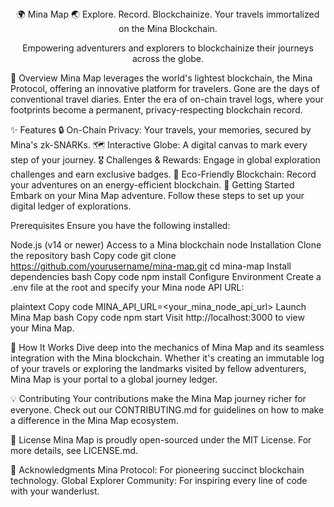 <div align="center">
🌍 Mina Map 🌏
Explore. Record. Blockchainize. Your travels immortalized on the Mina Blockchain.


Empowering adventurers and explorers to blockchainize their journeys across the globe.



</div>
🌟 Overview
Mina Map leverages the world's lightest blockchain, the Mina Protocol, offering an innovative platform for travelers. Gone are the days of conventional travel diaries. Enter the era of on-chain travel logs, where your footprints become a permanent, privacy-respecting blockchain record.

✨ Features
🔒 On-Chain Privacy: Your travels, your memories, secured by Mina's zk-SNARKs.
🗺️ Interactive Globe: A digital canvas to mark every step of your journey.
🎖️ Challenges & Rewards: Engage in global exploration challenges and earn exclusive badges.
🌱 Eco-Friendly Blockchain: Record your adventures on an energy-efficient blockchain.
🚀 Getting Started
Embark on your Mina Map adventure. Follow these steps to set up your digital ledger of explorations.

Prerequisites
Ensure you have the following installed:

Node.js (v14 or newer)
Access to a Mina blockchain node
Installation
Clone the repository
bash
Copy code
git clone https://github.com/yourusername/mina-map.git
cd mina-map
Install dependencies
bash
Copy code
npm install
Configure Environment
Create a .env file at the root and specify your Mina node API URL:

plaintext
Copy code
MINA_API_URL=<your_mina_node_api_url>
Launch Mina Map
bash
Copy code
npm start
Visit http://localhost:3000 to view your Mina Map.

🧭 How It Works
Dive deep into the mechanics of Mina Map and its seamless integration with the Mina blockchain. Whether it's creating an immutable log of your travels or exploring the landmarks visited by fellow adventurers, Mina Map is your portal to a global journey ledger.

💡 Contributing
Your contributions make the Mina Map journey richer for everyone. Check out our CONTRIBUTING.md for guidelines on how to make a difference in the Mina Map ecosystem.

📜 License
Mina Map is proudly open-sourced under the MIT License. For more details, see LICENSE.md.

🙌 Acknowledgments
Mina Protocol: For pioneering succinct blockchain technology.
Global Explorer Community: For inspiring every line of code with your wanderlust.

